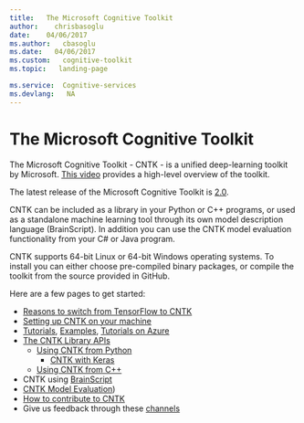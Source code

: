 ```yaml
---
title:   The Microsoft Cognitive Toolkit
author:    chrisbasoglu
date:    04/06/2017
ms.author:   cbasoglu
ms.date:   04/06/2017
ms.custom:   cognitive-toolkit
ms.topic:   landing-page

ms.service:  Cognitive-services
ms.devlang:   NA
---
```


# The Microsoft Cognitive Toolkit

The Microsoft Cognitive Toolkit - CNTK - is a unified deep-learning toolkit by Microsoft. [This video](https://youtu.be/9gDDO5ldT-4) provides a high-level overview of the toolkit.

The latest release of the Microsoft Cognitive Toolkit is [2.0](https://docs.microsoft.com/en-us/cognitive-toolkit/ReleaseNotes/CNTK_2_0_Release_Notes).

CNTK can be included as a library in your Python or C++ programs, or used as a standalone machine learning tool through its own model description language (BrainScript). In addition you can use the CNTK model evaluation functionality from your C# or Java program.

CNTK supports 64-bit Linux or 64-bit Windows operating systems. To install you can either choose pre-compiled binary packages, or compile the toolkit from the source provided in GitHub.

Here are a few pages to get started:
* [Reasons to switch from TensorFlow to CNTK](./Reasons-to-Switch-from-TensorFlow-to-CNTK.md)
* [Setting up CNTK on your machine](./Setup-CNTK-on-your-machine.md)
* [Tutorials](./Tutorials.md), [Examples](./Examples.md), [Tutorials on Azure](https://notebooks.azure.com/cntk/libraries/tutorials)
* [The CNTK Library APIs](./CNTK-Library-API.md)
  * [Using CNTK from Python](https://cntk.ai/pythondocs)
    * [CNTK with Keras](./Using-CNTK-with-Keras.md)
  * [Using CNTK from C++](./CNTK-Library-API.md#c-api)
* CNTK using [BrainScript](./Using-CNTK-with-BrainScript.md)
* [CNTK Model Evaluation](./CNTK-Evaluation-Overview))
* [How to contribute to CNTK](./Contributing-to-CNTK.md)
* Give us feedback through these [channels](Feedback-Channels.md)
